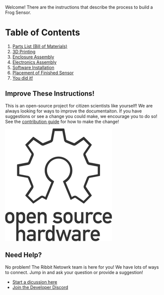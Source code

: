 Welcome! There are the instructions that describe the process to build a Frog Sensor.

# Table of Contents

1. [Parts List (Bill of Materials)](1-parts.md)
2. [3D Printing](2-3d-printing.md)
3. [Enclosure Assembly](3-enclosure.md)
4. [Electronics Assembly](4-electronics.md)
5. [Software Installation](5-software.md)
6. [Placement of Finished Sensor](6-sensor-placement.md)
7. [You did it!](7-done.md)

## Improve These Instructions!
This is an open-source project for citizen scientists like yourself! We are always looking for ways to improve the documentaiton. If you have suggestions or see a change you could make, we encourage you to do so! See the [contribution guide](https://github.com/Ribbit-Network/ribbit-network-frog-sensor/blob/main/CONTRIBUTING.md) for how to make the change!

![Open Source Hardware Logo](images/oshw-logo.svg)

## Need Help?
No problem! The Ribbit Netowrk team is here for you! We have lots of ways to connect. Jump in and ask your question or provide a suggestion!
* [Start a dicussion here](https://github.com/Ribbit-Network/ribbit-network-frog-sensor/discussions/new)
* [Join the Developer Discord](https://discord.gg/vq8PkDb2TC)